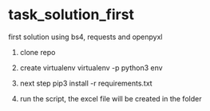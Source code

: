 # task_solution_first
first solution using bs4, requests and openpyxl

1. clone repo

2. create virtualenv
    virtualenv -p python3 env

3. next step
    pip3 install -r requirements.txt

4. run the script, the excel file will be created in the folder
